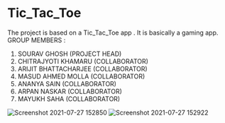 # Tic_Tac_Toe
The project is based on a Tic_Tac_Toe app . It is basically a gaming app. 
GROUP MEMBERS :
 1) SOURAV GHOSH (PROJECT HEAD)
 2) CHITRAJYOTI KHAMARU (COLLABORATOR)
 3) ARIJIT BHATTACHARJEE (COLLABORATOR)
 4) MASUD AHMED MOLLA (COLLABORATOR)
 5) ANANYA SAIN (COLLABORATOR)
 6) ARPAN NASKAR (COLLABORATOR)
 7) MAYUKH SAHA (COLLABORATOR)

![Screenshot 2021-07-27 152850](https://user-images.githubusercontent.com/87994119/127135443-8f72fd68-8383-41fe-9fd2-002e05e4c8ea.jpg)
![Screenshot 2021-07-27 152922](https://user-images.githubusercontent.com/87994119/127135463-184f5b49-7d64-43c2-abd6-fb1f0b07eee4.jpg)
